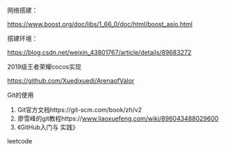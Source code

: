 网络搭建：

https://www.boost.org/doc/libs/1_66_0/doc/html/boost_asio.html

搭建环境：

https://blog.csdn.net/weixin_43801767/article/details/89683272

2019级王者荣耀cocos实现

https://github.com/Xuedixuedi/ArenaofValor



Git的使用

1. Git官方文档https://git-scm.com/book/zh/v2
2. 廖雪峰的git教程https://www.liaoxuefeng.com/wiki/896043488029600
3. 《GitHub入门与 实践》



leetcode

